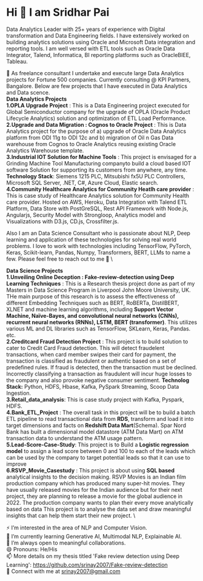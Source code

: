 # Hi 👋 I am Sridhar Pai

Data Analytics Leader with 25+ years of experience with Digital transformation and Data Engineering fields. I have extensively worked on building analytics solutions using Oracle and Microsoft Data integration and reporting tools. I am well versed with ETL tools such as Oracle Data Integrator, Talend, Informatica, BI reporting platforms such as OracleBIEE, Tableau.  

🔭 As freelance consultant I undertake and execute large Data Analytics projects for Fortune 500 companies. Currently consulting @ KPI Partners, Bangalore. Below are few projects that I have executed in Data Analytics and Data scence. \
**Data Analytics Projects** \
**1.OPLA Upgrade Project** : This is a Data Engineering project executed for Global Semiconductor company for the upgrade of OPLA (Oracle Product Lifecycle Analytics) solution and optimization of ETL Load Performance. \
**2.Upgrade and Data Migration : Cognos to Oracle Project** : This is Data Analytics project for the purpose of a) upgrade of Oracle Data Analytics platform from ODI 11g to ODI 12c and b) migration of Oil n Gas Data warehouse from Cognos to Oracle Analytics reusing existing Oracle Analytics Warehouse template. \
**3.Industrial IOT Solution for Machine Tools** : This project is envisaged for a Grinding Machine Tool Manufacturing companyto build a cloud based IOT software Solution for supporting its customers from anywhere, any time.  **Technology Stack**: Siemens 1215 PLC, Mitsubishi fx5U PLC Controllers, Microsoft SQL Server, .NET, C#, Azure Cloud, Elastic search. \
**4.Community Healthcare Analytics for Community Heatlh care provider** : This is case study of Healthcare Analytics solution for Community Health care provider. Hosted on AWS, Heroku, Data Integration with Talend ETL Platform, 
Data Store with PostGreSQL,  Rest API Framework with Node.js, Angularjs, Security Model with Strongloop, Analytics model and Visualizations with D3.js, CD.js, Crossfilter.js.

Also I am an Data Science Consultant who is passionate about NLP, Deep learning and application of these technologies for solving real world problems. I love to work with technologies including TensorFlow, PyTorch, Keras, Scikit-learn, Pandas, Numpy, Transformers, BERT, LLMs to name a few. Please feel free to reach out to me 🙂 \

**Data Science Projects** \
**1.Unveiling Online Deception : Fake-review-detection using Deep Learning Techniques** : This is a Research thesis project done as part of my Masters in Data Science Program in Liverpool John Moore University, UK. THe main purpose of this research is to assess the effectiveness of different Embedding Techniques such as BERT, RoBERTa, DistilBERT, XLNET and machine learning algorithms, including **Support Vector Machine, Naïve-Bayes, and convolutional neural networks (CNNs), recurrent neural networks (RNNs), LSTM, BERT (transformer)**. This utilizes various ML and DL libraries such as TensorFlow, SKLearn, Keras, Pandas. etc. \
**2.Creditcard Fraud Detection Project** : This project is to build solution to cater to Credit Card Fraud detection. This will detect fraudelent transactions, when card member swipes their card for payment, the transaction is classified as fraudulent or authentic based on a set of predefined rules. If fraud is detected, then the transaction must be declined. Incorrectly classifying a transaction as fraudulent will incur huge losses to the company and also provoke negative consumer sentiment. **Technolog Stack:** Python, HDFS, Hbase, Kafka, PySpark Streaming, Scoop Data Ingestion. \
**3.Retail_data_analysis**: This is case study project with Kafka, Pyspark, HDFS. \
**4.Bank_ETL_Project** : The overall task in this project will be to build a batch ETL pipeline to read transactional data from **RDS**, transform and load it into target dimensions and facts on **Redshift Data Mart**(Schema). Spar Nord Bank has built a dimensional model datastore (ATM Data Mart) on ATM transaction data to understand the ATM usage pattern. \
**5.Lead-Score-Case-Study**: This project is to Build a **Logistic regression model** to assign a lead score between 0 and 100 to each of the leads which can be used by the company to target potential leads so that it can use to improve \
**6.RSVP_Movie_Casestudy** : This project is about using **SQL based** analytical insights to the decision making. RSVP Movies is an Indian film production company which has produced many super-hit movies. They have usually released movies for the Indian audience but for their next project, they are planning to release a movie for the global audience in 2022. The production company wants to plan their every move analytically based on data This project is to analyse the data set and draw meaningful insights that can help them start their new project. \



⚡ I’m interested in the area of NLP and Computer Vision. <br />
🌱 I’m currently learning Generative AI, Multimodal NLP, Explainable AI. <br />
👯 I’m always open to meaningful collaborations. <br />
😄 Pronouns: He/His <br />
📫 More details on my thesis titled 'Fake review detection using Deep Learning': https://github.com/srinay2007/Fake-review-detection <br />
🤝 Connect with me at srinay2007@gmail.com <br />
 
